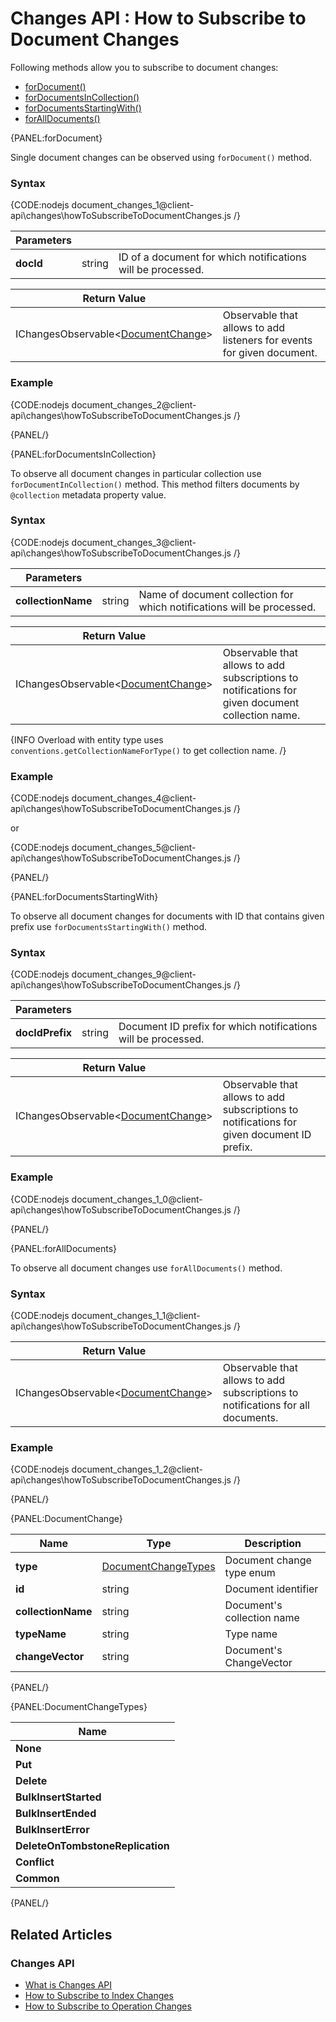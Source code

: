 ﻿# Changes API : How to Subscribe to Document Changes

Following methods allow you to subscribe to document changes:

- [forDocument()](../../client-api/changes/how-to-subscribe-to-document-changes#fordocument)
- [forDocumentsInCollection()](../../client-api/changes/how-to-subscribe-to-document-changes#fordocumentsincollection)
- [forDocumentsStartingWith()](../../client-api/changes/how-to-subscribe-to-document-changes#fordocumentsstartingwith)
- [forAllDocuments()](../../client-api/changes/how-to-subscribe-to-document-changes#foralldocuments)

{PANEL:forDocument}

Single document changes can be observed using `forDocument()` method.

### Syntax

{CODE:nodejs document_changes_1@client-api\changes\howToSubscribeToDocumentChanges.js /}

| Parameters | | |
| ------------- | ------------- | ----- |
| **docId** | string | ID of a document for which notifications will be processed. |

| Return Value | |
| ------------- | ----- |
| IChangesObservable<[DocumentChange](../../client-api/changes/how-to-subscribe-to-document-changes#documentchange)> | Observable that allows to add listeners for events for given document. |

### Example

{CODE:nodejs document_changes_2@client-api\changes\howToSubscribeToDocumentChanges.js /}

{PANEL/}

{PANEL:forDocumentsInCollection}

To observe all document changes in particular collection use `forDocumentInCollection()` method. This method filters documents by `@collection` metadata property value.

### Syntax

{CODE:nodejs document_changes_3@client-api\changes\howToSubscribeToDocumentChanges.js /}

| Parameters | | |
| ------------- | ------------- | ----- |
| **collectionName** | string | Name of document collection for which notifications will be processed. |

| Return Value | |
| ------------- | ----- |
| IChangesObservable<[DocumentChange](../../client-api/changes/how-to-subscribe-to-document-changes#documentchange)> | Observable that allows to add subscriptions to notifications for given document collection name. |

{INFO Overload with entity type uses `conventions.getCollectionNameForType()` to get collection name. /}

### Example

{CODE:nodejs document_changes_4@client-api\changes\howToSubscribeToDocumentChanges.js /}

or

{CODE:nodejs document_changes_5@client-api\changes\howToSubscribeToDocumentChanges.js /}

{PANEL/}

{PANEL:forDocumentsStartingWith}

To observe all document changes for documents with ID that contains given prefix use `forDocumentsStartingWith()` method.

### Syntax

{CODE:nodejs document_changes_9@client-api\changes\howToSubscribeToDocumentChanges.js /}

| Parameters | | |
| ------------- | ------------- | ----- |
| **docIdPrefix** | string | Document ID prefix for which notifications will be processed. |

| Return Value | |
| ------------- | ----- |
| IChangesObservable<[DocumentChange](../../client-api/changes/how-to-subscribe-to-document-changes#documentchange)> | Observable that allows to add subscriptions to notifications for given document ID prefix. |

### Example

{CODE:nodejs document_changes_1_0@client-api\changes\howToSubscribeToDocumentChanges.js /}

{PANEL/}

{PANEL:forAllDocuments}

To observe all document changes use `forAllDocuments()` method.

### Syntax

{CODE:nodejs document_changes_1_1@client-api\changes\howToSubscribeToDocumentChanges.js /}

| Return Value | |
| ------------- | ----- |
| IChangesObservable<[DocumentChange](../../client-api/changes/how-to-subscribe-to-document-changes#documentchange)> | Observable that allows to add subscriptions to notifications for all documents. |

### Example

{CODE:nodejs document_changes_1_2@client-api\changes\howToSubscribeToDocumentChanges.js /}

{PANEL/}

{PANEL:DocumentChange}

| Name | Type | Description |
| ------------- | ------------- | ----- |
| **type** | [DocumentChangeTypes](../../client-api/changes/how-to-subscribe-to-document-changes#documentchangetypes) | Document change type enum |
| **id** | string | Document identifier |
| **collectionName** | string | Document's collection name |
| **typeName** | string | Type name |
| **changeVector** | string | Document's ChangeVector|

{PANEL/}

{PANEL:DocumentChangeTypes}

| Name |
| ---- |
| **None** |
| **Put** |
| **Delete** |
| **BulkInsertStarted** |
| **BulkInsertEnded** |
| **BulkInsertError** |
| **DeleteOnTombstoneReplication** |
| **Conflict** |
| **Common** |

{PANEL/}

## Related Articles

### Changes API

- [What is Changes API](../../client-api/changes/what-is-changes-api)
- [How to Subscribe to Index Changes](../../client-api/changes/how-to-subscribe-to-index-changes)
- [How to Subscribe to Operation Changes](../../client-api/changes/how-to-subscribe-to-operation-changes)
